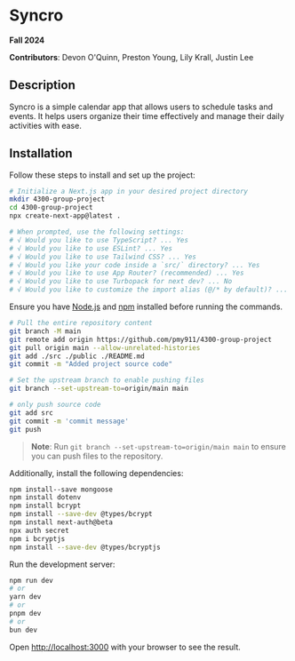# Syncro

**Fall 2024**

**Contributors**: Devon O'Quinn, Preston Young, Lily Krall, Justin Lee

## Description

Syncro is a simple calendar app that allows users to schedule tasks and events. It helps users organize their time effectively and manage their daily activities with ease.

## Installation

Follow these steps to install and set up the project:

```bash
# Initialize a Next.js app in your desired project directory
mkdir 4300-group-project
cd 4300-group-project
npx create-next-app@latest .

# When prompted, use the following settings:
# √ Would you like to use TypeScript? ... Yes
# √ Would you like to use ESLint? ... Yes
# √ Would you like to use Tailwind CSS? ... Yes
# √ Would you like your code inside a `src/` directory? ... Yes
# √ Would you like to use App Router? (recommended) ... Yes
# √ Would you like to use Turbopack for next dev? ... No
# √ Would you like to customize the import alias (@/* by default)? ... No
```

Ensure you have [Node.js](https://nodejs.org/) and [npm](https://www.npmjs.com/) installed before running the commands.

```bash
# Pull the entire repository content
git branch -M main
git remote add origin https://github.com/pmy911/4300-group-project
git pull origin main --allow-unrelated-histories
git add ./src ./public ./README.md
git commit -m "Added project source code"

# Set the upstream branch to enable pushing files
git branch --set-upstream-to=origin/main main

# only push source code
git add src
git commit -m 'commit message'
git push
```

> **Note**: Run `git branch --set-upstream-to=origin/main main` to ensure you can push files to the repository.

Additionally, install the following dependencies:

```bash
npm install--save mongoose
npm install dotenv
npm install bcrypt
npm install --save-dev @types/bcrypt
npm install next-auth@beta
npx auth secret 
npm i bcryptjs         
npm install --save-dev @types/bcryptjs
```

Run the development server:

```bash
npm run dev
# or
yarn dev
# or
pnpm dev
# or
bun dev
```

Open [http://localhost:3000](http://localhost:3000) with your browser to see the result.
